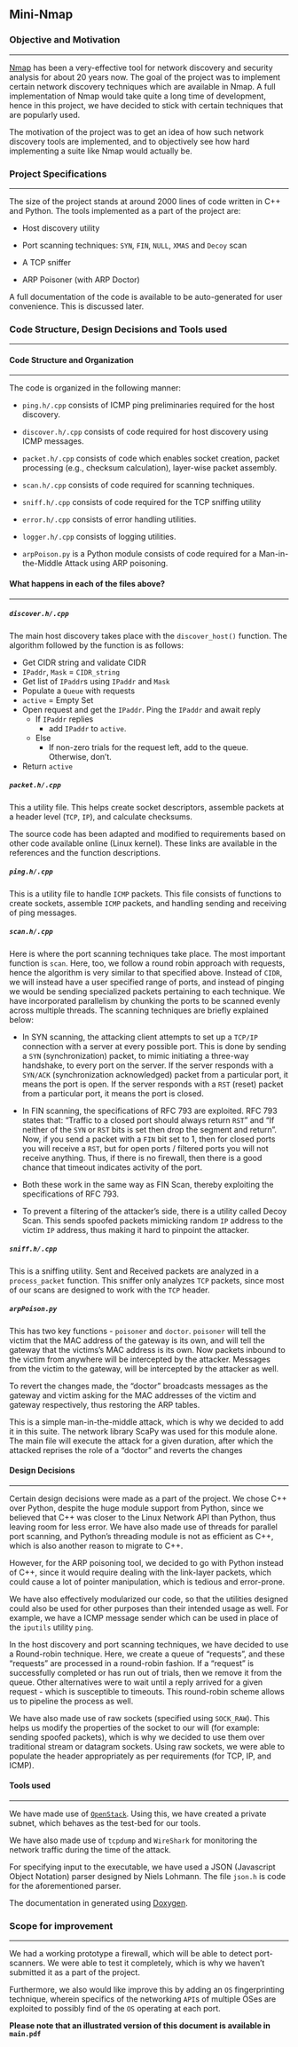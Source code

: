 ## **Mini-Nmap**
    
### Objective and Motivation
-----

[Nmap](https://nmap.org/) has been a very-effective tool for network discovery and security analysis for about 20 years now. The goal of the project was to implement certain network discovery techniques which are available in Nmap. A full implementation of Nmap would take quite a long time of development, hence in this project, we have decided to stick with certain techniques that are popularly used.

The motivation of the project was to get an idea of how such network discovery tools are implemented, and to objectively see how hard implementing a suite like Nmap would actually be.

### Project Specifications
-----

The size of the project stands at around 2000 lines of code written in C++ and Python. The tools implemented as a part of the project are:

-   Host discovery utility

-   Port scanning techniques: `SYN`, `FIN`, `NULL`, `XMAS` and `Decoy`
    scan

-   A TCP sniffer

-   ARP Poisoner (with ARP Doctor)

A full documentation of the code is available to be auto-generated for user convenience. This is discussed later.

### Code Structure, Design Decisions and Tools used
-----

#### Code Structure and Organization
-----

The code is organized in the following manner:

-   `ping.h/.cpp` consists of ICMP ping preliminaries required for the host discovery.

-   `discover.h/.cpp` consists of code required for host discovery using ICMP messages.

-   `packet.h/.cpp` consists of code which enables socket creation, packet processing (e.g., checksum calculation), layer-wise packet assembly.

-   `scan.h/.cpp` consists of code required for scanning techniques.

-   `sniff.h/.cpp` consists of code required for the TCP sniffing utility

-   `error.h/.cpp` consists of error handling utilities.

-   `logger.h/.cpp` consists of logging utilities. 

-   `arpPoison.py` is a Python module consists of code required for a Man-in-the-Middle Attack using ARP poisoning.

#### What happens in each of the files above?
----------------------------------------

##### `discover.h/.cpp`

The main host discovery takes place with the `discover_host()` function.
The algorithm followed by the function is as follows:

+ Get CIDR string and validate CIDR
+ `IPaddr`, `Mask` = `CIDR_string`
+ Get list of `IPaddr`s using `IPaddr` and `Mask`
+ Populate a `Queue` with requests
+ `active` = Empty Set
+ Open request and get the `IPaddr`. Ping the `IPaddr` and await reply
	+ If `IPaddr` replies
		+ add `IPaddr` to `active`.
	+ Else 
		+ If non-zero trials for the request left, add to the queue. Otherwise, don’t.
+ Return `active`

##### `packet.h/.cpp`

This a utility file. This helps create socket descriptors, assemble packets at a header level (`TCP`, `IP`), and calculate checksums.

The source code has been adapted and modified to requirements based on other code available online (Linux kernel). These links are available in the references and the function descriptions.

##### `ping.h/.cpp`

This is a utility file to handle `ICMP` packets. This file consists of functions to create sockets, assemble `ICMP` packets, and handling sending and receiving of ping messages.

##### `scan.h/.cpp`

Here is where the port scanning techniques take place. The most important function is `scan`. Here, too, we follow a round robin approach with requests, hence the algorithm is very similar to that specified above. Instead of `CIDR`, we will instead have a user specified range of ports, and instead of pinging we would be sending specialized packets pertaining to each technique. We have incorporated parallelism by chunking the ports to be scanned evenly across multiple threads. The scanning techniques are briefly explained below:

-   In SYN scanning, the attacking client attempts to set up a `TCP/IP` connection with a server at every possible port. This is done by sending a `SYN` (synchronization) packet, to mimic initiating a three-way handshake, to every port on the server. If the server responds with a `SYN/ACK` (synchronization acknowledged) packet from a particular port, it means the port is open. If the server responds with a `RST` (reset) packet from a particular port, it means the port is closed.

-   In FIN scanning, the specifications of RFC 793 are exploited. RFC 793 states that: “Traffic to a closed port should always return `RST`” and “If neither of the `SYN` or `RST` bits is set then drop the segment and return”. Now, if you send a packet with a `FIN` bit set to 1, then for closed ports you will receive a `RST`, but for open ports / filtered ports you will not receive anything. Thus, if there is no firewall, then there is a good chance that timeout indicates activity of the port.

-   Both these work in the same way as FIN Scan, thereby exploiting the specifications of RFC 793.

-   To prevent a filtering of the attacker’s side, there is a utility called Decoy Scan. This sends spoofed packets mimicking random `IP` address to the victim `IP` address, thus making it hard to pinpoint the attacker.

##### `sniff.h/.cpp`

This is a sniffing utility. Sent and Received packets are analyzed in a `process_packet` function. This sniffer only analyzes `TCP` packets, since most of our scans are designed to work with the `TCP` header.

##### `arpPoison.py`

This has two key functions - `poisoner` and `doctor`. `poisoner` will tell the victim that the MAC address of the gateway is its own, and will tell the gateway that the victims’s MAC address is its own. Now packets inbound to the victim from anywhere will be intercepted by the attacker. Messages from the victim to the gateway, will be intercepted by the attacker as well.

To revert the changes made, the “doctor” broadcasts messages as the gateway and victim asking for the MAC addresses of the victim and gateway respectively, thus restoring the ARP tables.

This is a simple man-in-the-middle attack, which is why we decided to add it in this suite. The network library ScaPy was used for this module alone. The main file will execute the attack for a given duration, after which the attacked reprises the role of a “doctor” and reverts the changes

#### Design Decisions
----------------

Certain design decisions were made as a part of the project. We chose C++ over Python, despite the huge module support from Python, since we believed that C++ was closer to the Linux Network API than Python, thus leaving room for less error. We have also made use of threads for parallel port scanning, and Python’s threading module is not as efficient as C++, which is also another reason to migrate to C++.

However, for the ARP poisoning tool, we decided to go with Python instead of C++, since it would require dealing with the link-layer packets, which could cause a lot of pointer manipulation, which is tedious and error-prone.

We have also effectively modularized our code, so that the utilities designed could also be used for other purposes than their intended usage as well. For example, we have a ICMP message sender which can be used in place of the `iputils` utility `ping`. 

In the host discovery and port scanning techniques, we have decided to use a Round-robin technique. Here, we create a queue of “requests”, and these “requests” are processed in a round-robin fashion. If a “request” is successfully completed or has run out of trials, then we remove it from the queue. Other alternatives were to wait until a reply arrived for a given request - which is susceptible to timeouts. This round-robin scheme allows us to pipeline the process as well.

We have also made use of raw sockets (specified using `SOCK_RAW`). This helps us modify the properties of the socket to our will (for example: sending spoofed packets), which is why we decided to use them over traditional stream or datagram sockets. Using raw sockets, we were able to populate the header appropriately as per requirements (for TCP, IP, and ICMP).

#### Tools used
----------

We have made use of [`OpenStack`](https://www.openstack.org/). Using this, we have created a private subnet, which behaves as the test-bed for our tools.

We have also made use of `tcpdump` and `WireShark` for monitoring the network traffic during the time of the attack.

For specifying input to the executable, we have used a JSON (Javascript Object Notation) parser designed by Niels Lohmann. The file `json.h` is code for the aforementioned parser.

The documentation in generated using [Doxygen](http://www.stack.nl/~dimitri/doxygen/).

### Scope for improvement
-----

We had a working prototype a firewall, which will be able to detect
port-scanners. We were able to test it completely, which is why we
haven’t submitted it as a part of the project.

Furthermore, we also would like improve this by adding an `OS`
fingerprinting technique, wherein specifics of the networking `API`s of
multiple OSes are exploited to possibly find of the `OS` operating at
each port.

**Please note that an illustrated version of this document is available in `main.pdf`**
